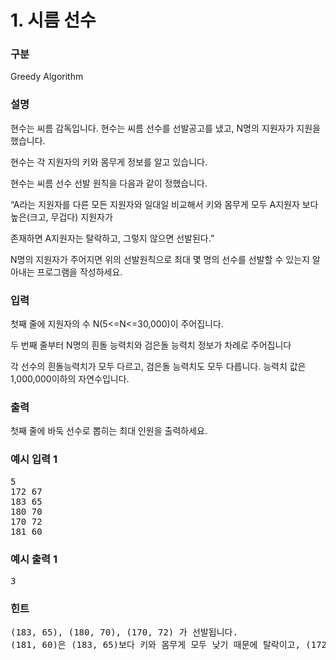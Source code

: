 # 1. 시름 선수

### 구분

<p>Greedy Algorithm</p>

### 설명

<p>현수는 씨름 감독입니다. 현수는 씨름 선수를 선발공고를 냈고, N명의 지원자가 지원을 했습니다.</p>

<p>현수는 각 지원자의 키와 몸무게 정보를 알고 있습니다.</p>

<p>현수는 씨름 선수 선발 원칙을 다음과 같이 정했습니다.</p>

<p>“A라는 지원자를 다른 모든 지원자와 일대일 비교해서 키와 몸무게 모두 A지원자 보다 높은(크고, 무겁다) 지원자가</p>

<p>존재하면 A지원자는 탈락하고, 그렇지 않으면 선발된다.”</p>

<p>N명의 지원자가 주어지면 위의 선발원칙으로 최대 몇 명의 선수를 선발할 수 있는지 알아내는 프로그램을 작성하세요.</p>

### 입력

<p>첫째 줄에 지원자의 수 N(5<=N<=30,000)이 주어집니다.</p>

<p>두 번째 줄부터 N명의 흰돌 능력치와 검은돌 능력치 정보가 차례로 주어집니다</p>

<p>각 선수의 흰돌능력치가 모두 다르고, 검은돌 능력치도 모두 다릅니다. 능력치 값은 1,000,000이하의 자연수입니다.</p>

### 출력

<p>첫째 줄에 바둑 선수로 뽑히는 최대 인원을 출력하세요.</p>

### 예시 입력 1

<pre>5
172 67
183 65
180 70
170 72
181 60</pre>

### 예시 출력 1

<pre>3</pre>

### 힌트

<pre>(183, 65), (180, 70), (170, 72) 가 선발됩니다.
(181, 60)은 (183, 65)보다 키와 몸무게 모두 낮기 때문에 탈락이고, (172, 67)은 (180, 70) 때문에 탈락입니다.</pre>